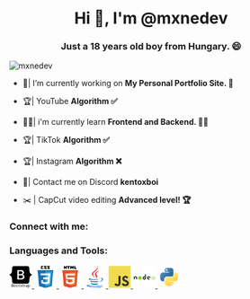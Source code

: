 <h1 align="center">Hi 👋, I'm @mxnedev</h1>
<h3 align="center">Just a 18 years old boy from Hungary. 😄</h3>

<p align="left"> <img src="https://komarev.com/ghpvc/?username=mxnedev&label=Profile%20views&color=0e75b6&style=flat" alt="mxnedev" /> </p>

- 🔭| I’m currently working on **My Personal Portfolio Site. 👀**

- 🏆| YouTube **Algorithm ✅**

- 👨‍🏫| i'm currently learn **Frontend and Backend. 👨‍💻**

- 🏆| TikTok **Algorithm ✅**

- 🏆| Instagram **Algorithm ❌**

- 💬| Contact me on Discord **kentoxboi**

- ✂️ | CapCut video editing **Advanced level! 🏆**

<h3 align="left">Connect with me:</h3>
<p align="left">
</p>

<h3 align="left">Languages and Tools:</h3>
<p align="left"> <a href="https://getbootstrap.com" target="_blank" rel="noreferrer"> <img src="https://raw.githubusercontent.com/devicons/devicon/master/icons/bootstrap/bootstrap-plain-wordmark.svg" alt="bootstrap" width="40" height="40"/> </a> <a href="https://www.w3schools.com/css/" target="_blank" rel="noreferrer"> <img src="https://raw.githubusercontent.com/devicons/devicon/master/icons/css3/css3-original-wordmark.svg" alt="css3" width="40" height="40"/> </a> <a href="https://www.w3.org/html/" target="_blank" rel="noreferrer"> <img src="https://raw.githubusercontent.com/devicons/devicon/master/icons/html5/html5-original-wordmark.svg" alt="html5" width="40" height="40"/> </a> <a href="https://www.java.com" target="_blank" rel="noreferrer"> <img src="https://raw.githubusercontent.com/devicons/devicon/master/icons/java/java-original.svg" alt="java" width="40" height="40"/> </a> <a href="https://developer.mozilla.org/en-US/docs/Web/JavaScript" target="_blank" rel="noreferrer"> <img src="https://raw.githubusercontent.com/devicons/devicon/master/icons/javascript/javascript-original.svg" alt="javascript" width="40" height="40"/> </a> <a href="https://nodejs.org" target="_blank" rel="noreferrer"> <img src="https://raw.githubusercontent.com/devicons/devicon/master/icons/nodejs/nodejs-original-wordmark.svg" alt="nodejs" width="40" height="40"/> </a> <a href="https://www.python.org" target="_blank" rel="noreferrer"> <img src="https://raw.githubusercontent.com/devicons/devicon/master/icons/python/python-original.svg" alt="python" width="40" height="40"/> </a> </p>
